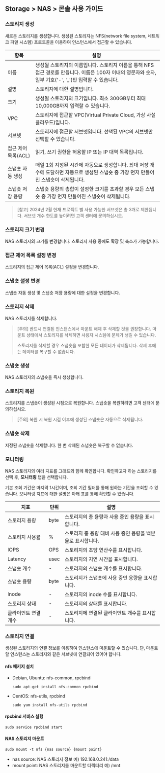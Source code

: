 ## Storage > NAS > 콘솔 사용 가이드

### 스토리지 생성

새로운 스토리지를 생성합니다. 생성된 스토리지는 NFS(network file system, 네트워크 파일 시스템) 프로토콜을 이용하여 인스턴스에서 접근할 수 있습니다.

| 항목 | 설명 |
| -- | -- |
| 이름 | 생성될 스토리지의 이름입니다. 스토리지 이름을 통해 NFS 접근 경로를 만듭니다. 이름은 100자 이내의 영문자와 숫자, 일부 기호('-', '_')만 입력할 수 있습니다. |
| 설명 | 스토리지에 대한 설명입니다. |
| 크기 | 생성될 스토리지의 크기입니다. 최소 300GB부터 최대 10,000GB까지 입력할 수 있습니다. |
| VPC | 스토리지에 접근할 VPC(Virtual Private Cloud, 가상 사설 클라우드)입니다. |
| 서브넷 | 스토리지에 접근할 서브넷입니다. 선택된 VPC의 서브넷만 선택할 수 있습니다. |
| 접근 제어 목록(ACL) | 읽기, 쓰기 권한을 허용할 IP 또는 IP 대역 목록입니다. |
| 스냅숏 자동 생성 | 매일 1회 지정된 시간에 자동으로 생성합니다. 최대 저장 개수에 도달하면 자동으로 생성된 스냅숏 중 가장 먼저 만들어진 스냅숏이 삭제됩니다.  |
| 스냅숏 저장 용량 | 스냅숏 용량의 총합이 설정한 크기를 초과할 경우 모든 스냅숏 중 가장 먼저 만들어진 스냅숏이 삭제됩니다. |

> [참고]
> 2024년 2월 현재 프로젝트 별 사용 가능한 서브넷은 총 3개로 제한됩니다. 서브넷 개수 한도를 높이려면 고객 센터에 문의하십시오.


### 스토리지 크기 변경

NAS 스토리지의 크기를 변경합니다. 스토리지 사용 중에도 확장 및 축소가 가능합니다.

### 접근 제어 목록 설정 변경

스토리지의 접근 제어 목록(ACL) 설정을 변경합니다.

### 스냅숏 설정 변경

스냅숏 자동 생성 및 스냅숏 저장 용량에 대한 설정을 변경합니다.

### 스토리지 삭제

NAS 스토리지를 삭제합니다.

> [주의]
> 반드시 연결된 인스턴스에서 마운트 해제 후 삭제할 것을 권장합니다. 마운트 상태에서 스토리지를 삭제하면 사용자 시스템에 문제가 생길 수 있습니다.
>
> 스토리지를 삭제할 경우 스냅숏을 포함한 모든 데이터가 삭제됩니다. 삭제 후에는 데이터를 복구할 수 없습니다.

### 스냅숏 생성

NAS 스토리지의 스냅숏을 즉시 생성합니다.

### 스토리지 복원

스토리지를 스냅숏이 생성된 시점으로 복원합니다. 스냅숏을 복원하려면 고객 센터에 문의하십시오.

> [주의]
> 복원 시 복원 시점 이후에 생성된 스냅숏은 자동으로 삭제됩니다.

### 스냅숏 삭제

지정된 스냅숏을 삭제합니다. 한 번 삭제된 스냅숏은 복구할 수 없습니다.

### 모니터링

NAS 스토리지의 여러 지표를 그래프와 함께 확인합니다. 확인하고자 하는 스토리지를 선택 후, **모니터링** 탭을 선택합니다.

기본 조회 기간은 마지막 1시간이며, 조회 기간 필터를 통해 원하는 기간을 조회할 수 있습니다. 모니터링 지표에 대한 설명은 아래 표를 통해 확인할 수 있습니다.

| 지표 | 단위 | 설명 |
| --- | --- | --- |
| 스토리지 용량 | byte | 스토리지의 총 용량과 사용 중인 용량을 표시합니다. |
| 스토리지 사용률 | % | 스토리지 총 용량 대비 사용 중인 용량을 백분율로 표시합니다. |
| IOPS | OPS | 스토리지의 초당 연산수를 표시합니다. |
| Latency | usec | 스토리지의 지연 시간을 표시합니다. |
| 스냅숏 개수 | - | 스토리지의 스냅숏 개수를 표시합니다. |
| 스냅숏 용량 | byte | 스토리지가 스냅숏에 사용 중인 용량을 표시합니다. |
| Inode | - | 스토리지의 inode 수를 표시합니다. |
| 스토리지 상태 | - | 스토리지의 상태를 표시합니다. |
| 클라이언트 연결 개수 | - | 스토리지에 연결된 클라이언트 개수를 표시합니다. |


### 스토리지 연결

생성된 스토리지의 연결 정보를 이용하여 인스턴스에 마운트할 수 있습니다. 단, 마운트할 인스턴스는 스토리지와 같은 서브넷에 연결되어 있어야 합니다.


#### nfs 패키지 설치

* Debian, Ubuntu: nfs-common, rpcbind
  ```
  sudo apt-get install nfs-common rpcbind
  ```
* CentOS: nfs-utils, rpcbind
  ```
  sudo yum install nfs-utils rpcbind
  ```

#### rpcbind 서비스 실행

```
sudo service rpcbind start
```

#### NAS 스토리지 마운트

```
sudo mount -t nfs {nas source} {mount point}
```

* nas source: NAS 스토리지 정보
  예) 192.168.0.241:/data
* mount point: NAS 스토리지를 마운트할 디렉터리
  예) /mnt

